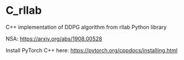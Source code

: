# C_rllab
C++ implementation of DDPG algorithm from rllab Python library

NSA: https://arxiv.org/abs/1908.00528

Install PyTorch C++ here: https://pytorch.org/cppdocs/installing.html
